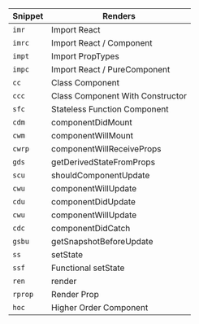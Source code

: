 <table>
<thead>
<tr>
<th>Snippet</th>
<th>Renders</th>
</tr>
</thead>
<tbody>
<tr>
<td><code>imr</code></td>
<td>Import React</td>
</tr>
<tr>
<td><code>imrc</code></td>
<td>Import React / Component</td>
</tr>
<tr>
<td><code>impt</code></td>
<td>Import PropTypes</td>
</tr>
<tr>
<td><code>impc</code></td>
<td>Import React / PureComponent</td>
</tr>
<tr>
<td><code>cc</code></td>
<td>Class Component</td>
</tr>
<tr>
<td><code>ccc</code></td>
<td>Class Component With Constructor</td>
</tr>
<tr>
<td><code>sfc</code></td>
<td>Stateless Function Component</td>
</tr>
<tr>
<td><code>cdm</code></td>
<td>componentDidMount</td>
</tr>
<tr>
<td><code>cwm</code></td>
<td>componentWillMount</td>
</tr>
<tr>
<td><code>cwrp</code></td>
<td>componentWillReceiveProps</td>
</tr>
<tr>
<td><code>gds</code></td>
<td>getDerivedStateFromProps</td>
</tr>
<tr>
<td><code>scu</code></td>
<td>shouldComponentUpdate</td>
</tr>
<tr>
<td><code>cwu</code></td>
<td>componentWillUpdate</td>
</tr>
<tr>
<td><code>cdu</code></td>
<td>componentDidUpdate</td>
</tr>
<tr>
<td><code>cwu</code></td>
<td>componentWillUpdate</td>
</tr>
<tr>
<td><code>cdc</code></td>
<td>componentDidCatch</td>
</tr>
<tr>
<td><code>gsbu</code></td>
<td>getSnapshotBeforeUpdate</td>
</tr>
<tr>
<td><code>ss</code></td>
<td>setState</td>
</tr>
<tr>
<td><code>ssf</code></td>
<td>Functional setState</td>
</tr>
<tr>
<td><code>ren</code></td>
<td>render</td>
</tr>
<tr>
<td><code>rprop</code></td>
<td>Render Prop</td>
</tr>
<tr>
<td><code>hoc</code></td>
<td>Higher Order Component</td>
</tr>
</tbody>
</table>